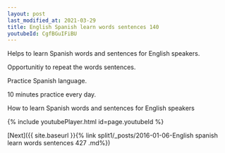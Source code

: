 ```yaml
---
layout: post
last_modified_at: 2021-03-29
title: English Spanish learn words sentences 140 
youtubeId: CgfBGuIFiBU
---
```

 
 
Helps to learn Spanish words and sentences for English speakers.

Opportunitiy to repeat the words sentences. 

Practice Spanish language. 
 
10 minutes practice every day. 
 
How to learn Spanish words and sentences for English speakers 
 
{% include youtubePlayer.html id=page.youtubeId %}
 
 
[Next]({{ site.baseurl }}{% link  split1/_posts/2016-01-06-English spanish learn words sentences 427 .md%})
 
